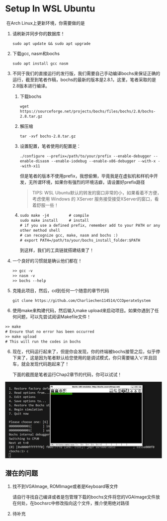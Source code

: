 # Setup In WSL Ubuntu

​	在Arch Linux上更新环境，你需要做的是

1. 请刷新并同步你的数据库！

   ```
   sudo apt update && sudo apt upgrade
   ```

2. 下载gcc, nasm和bochs

   ```
   sudo apt install gcc nasm
   ```

3. 不同于我们的直接运行的发行版，我们需要自己手动编译bochs来保证正确的运行，截至到笔者作稿，bochs的最新的版本是2.8.1，这里，笔者采取的是2.8版本进行编译。

   1. 下载bochs

      ```
      wget https://sourceforge.net/projects/bochs/files/bochs/2.8/bochs-2.8.tar.gz
      ```

   2. 解压缩

      ```
      tar -xvf bochs-2.8.tar.gz
      ```

   3. 设置配置，笔者使用的配置是：

      ```
      ./configure --prefix=/path/to/your/prefix --enable-debugger --enable-disasm --enable-iodebug --enable-x86-debugger --with-x --with-x11
      ```

      但是笔者的版本不使用prefix，我想偷懒，毕竟我是在虚拟机和样机中开发，无所谓环境，如果你有强烈的环境洁癖，请设置好prefix路径

      > TIPS: WSL Ubuntu默认的转发的窗口非常的小，如果看着不方便， 考虑使用 Windows 的 XServer 服务接受接受XServer的窗口，看着舒服一些！

   4. ```
      sudo make -j4 		# compile
      sudo make install 	# install
      # if you use a defined prefix, remember add to your PATH or any other method shell
      # can recognize gcc, make, nasm and bochs :)
      # export PATH=/path/to/your/bochs_install_folder:$PATH
      ```

      到这样，我们的工具链就搭建结束了！

4. 一个良好的习惯就是确认他们都在！

   ```
   >> gcc -v
   >> nasm -v
   >> bochs --help
   ```

5. 克隆此项目，然后，cd到任何一个随意的章节代码

   ```
   git clone https://github.com/Charliechen114514/CCOperateSystem
   ```

6. 使用make来构建代码，然后输入make upload来启动项目。如果你遇到了任何问题，可以先尝试阅读Makefile文件！

```
>> make
# Ensure that no error has been occurred
>> make upload
# This will run the codes in bochs
```

6. 现在，代码运行起来了，但是你会发现，你的终端被bochs接管之后，似乎停下来了，这是因为笔者默认给您使用的是调试模式，你只需要输入'c'并且回车，就会发现代码跑起来了！

   下面的截图是笔者运行Chap2章节的代码，你可以试试！

![](./setup/result_demo.png)



## 潜在的问题

1. 找不到VGAImage, ROMImage或者是Keyboard等文件

   请自行寻找自己编译或者是包管理下载的bochs文件将您的VGAImage文件放在何处，在bochsrc中修改指向这个文件，推介使用绝对路径

2. 待补充